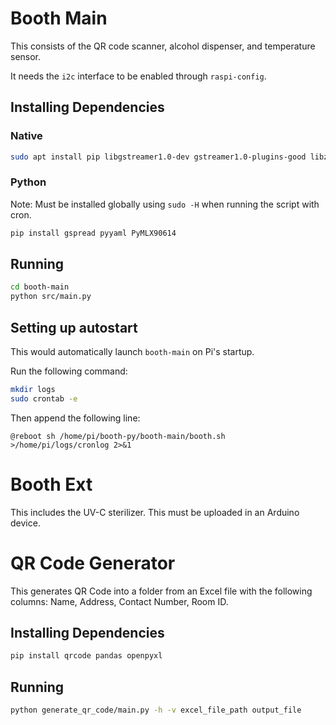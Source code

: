 # Booth Main
This consists of the QR code scanner, alcohol dispenser, and temperature sensor.

It needs the `i2c` interface to be enabled through `raspi-config`.

## Installing Dependencies

### Native
```bash
sudo apt install pip libgstreamer1.0-dev gstreamer1.0-plugins-good libzbar-dev gstreamer1.0-plugins-bad python3-gi
```

### Python
Note: Must be installed globally using `sudo -H` when running the script with cron.

```bash
pip install gspread pyyaml PyMLX90614
```

## Running
```bash
cd booth-main
python src/main.py
```

## Setting up autostart
This would automatically launch `booth-main` on Pi's startup.

Run the following command:
```bash
mkdir logs
sudo crontab -e
```

Then append the following line:

```
@reboot sh /home/pi/booth-py/booth-main/booth.sh >/home/pi/logs/cronlog 2>&1
```


# Booth Ext
This includes the UV-C sterilizer. This must be uploaded in an Arduino device.


# QR Code Generator
This generates QR Code into a folder from an Excel file with the following columns: Name, Address, Contact Number, Room ID.

## Installing Dependencies
```bash
pip install qrcode pandas openpyxl
```

## Running
```bash
python generate_qr_code/main.py -h -v excel_file_path output_file
```
